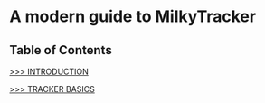 # A modern guide to MilkyTracker

## Table of Contents

[>>> INTRODUCTION](./docs/intro.md)<br>

[>>> TRACKER BASICS](./docs/trackerBasics.md)
